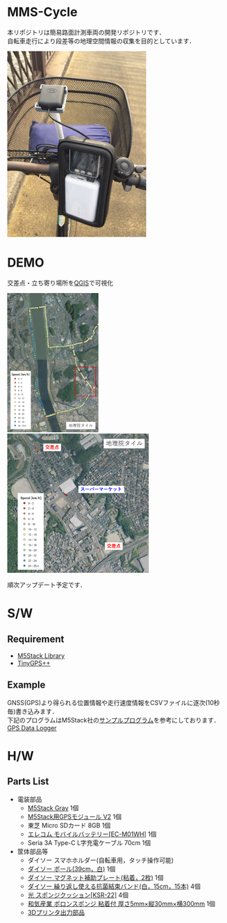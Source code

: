 # MMS-Cycle
本リポジトリは簡易路面計測車両の開発リポジトリです．  
自転車走行により段差等の地理空間情報の収集を目的としています．  

<img src="./img/system.jpg" width="320px">  


# DEMO
交差点・立ち寄り場所を[QGIS](https://qgis.org/ja/site/index.html)で可視化  

<img src="./img/map1.png" height="320px"> <img src="./img/map2.png" height="320px">  

順次アップデート予定です．  


# S/W
## Requirement
* [M5Stack Library](https://github.com/m5stack/M5Stack)
* [TinyGPS++](http://arduiniana.org/libraries/tinygpsplus/)

## Example
GNSS(GPS)より得られる位置情報や走行速度情報をCSVファイルに逐次(10秒毎)書き込みます．  
下記のプログラムはM5Stack社の[サンプルプログラム](https://github.com/m5stack/M5Stack/blob/master/examples/Modules/GPS_NEO_M8N/FullExample/FullExample.ino)を参考にしております．  
[GPS Data Logger](./src/DataLogger/main/main.ino)  


# H/W
## Parts List
* 電装部品
    * [M5Stack Gray](https://www.switch-science.com/catalog/3648/) 1個
    * [M5Stack用GPSモジュール V2](https://www.switch-science.com/catalog/3861/) 1個
    * 東芝 Micro SDカード 8GB 1個
    * [エレコム モバイルバッテリー[EC-M01WH]](https://www.elecom.co.jp/products/EC-M01WH.html) 1個
    * Seria 3A Type-C L字充電ケーブル 70cm 1個
* 筐体部品等
    * ダイソー スマホホルダー(自転車用，タッチ操作可能)
    * [ダイソー ポール(39cm，白)](https://jp.daisonet.com/products/4549131727975?_pos=8&_sid=3f94a06ba&_ss=r) 1個
    * [ダイソー マグネット補助プレート(粘着，2枚)](https://jp.daisonet.com/products/4550480032818?_pos=161&_sid=c878fe25d&_ss=r) 1個
    * [ダイソー 繰り返し使える抗菌結束バンド(白，15cm，15本)](https://jp.daisonet.com/products/4549131993233?_pos=30&_sid=32464de24&_ss=r) 4個
    * [光 スポンジクッション[KSR-22]](https://www.monotaro.com/p/8625/2093/) 4個
    * [和気産業 ポロンスポンジ 粘着付 厚さ5mm×縦30mm×横300mm](https://axel.as-1.co.jp/asone/d/63-1532-72/) 1個
    * [3Dプリンタ出力部品](./stl)
